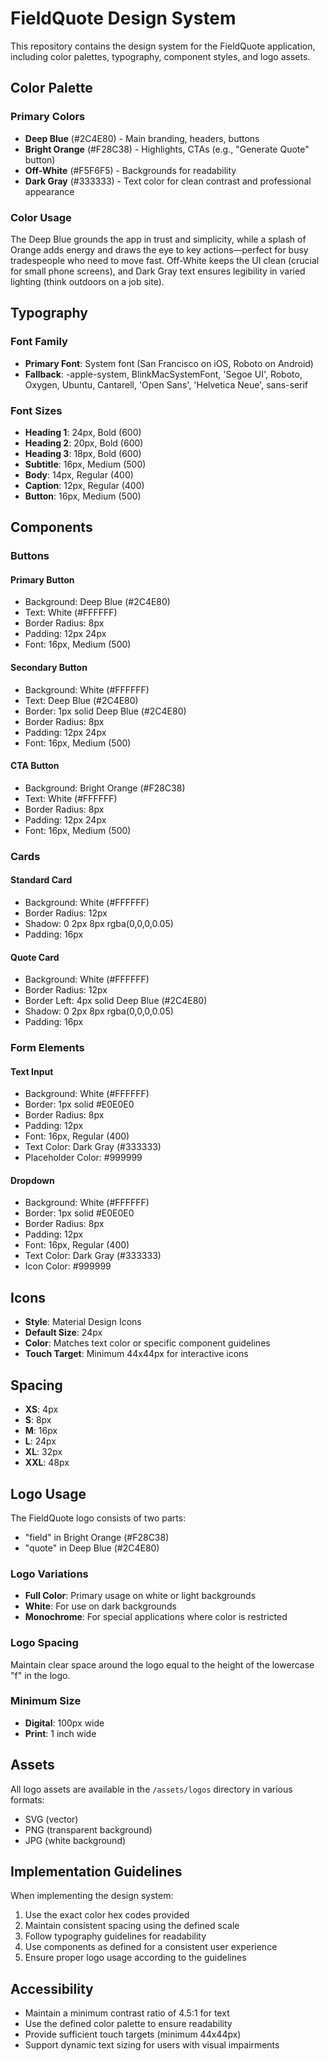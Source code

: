 # FieldQuote Design System

This repository contains the design system for the FieldQuote application, including color palettes, typography, component styles, and logo assets.

## Color Palette

### Primary Colors
- **Deep Blue** (#2C4E80) - Main branding, headers, buttons
- **Bright Orange** (#F28C38) - Highlights, CTAs (e.g., "Generate Quote" button)
- **Off-White** (#F5F6F5) - Backgrounds for readability
- **Dark Gray** (#333333) - Text color for clean contrast and professional appearance

### Color Usage
The Deep Blue grounds the app in trust and simplicity, while a splash of Orange adds energy and draws the eye to key actions—perfect for busy tradespeople who need to move fast. Off-White keeps the UI clean (crucial for small phone screens), and Dark Gray text ensures legibility in varied lighting (think outdoors on a job site).

## Typography

### Font Family
- **Primary Font**: System font (San Francisco on iOS, Roboto on Android)
- **Fallback**: -apple-system, BlinkMacSystemFont, 'Segoe UI', Roboto, Oxygen, Ubuntu, Cantarell, 'Open Sans', 'Helvetica Neue', sans-serif

### Font Sizes
- **Heading 1**: 24px, Bold (600)
- **Heading 2**: 20px, Bold (600)
- **Heading 3**: 18px, Bold (600)
- **Subtitle**: 16px, Medium (500)
- **Body**: 14px, Regular (400)
- **Caption**: 12px, Regular (400)
- **Button**: 16px, Medium (500)

## Components

### Buttons

#### Primary Button
- Background: Deep Blue (#2C4E80)
- Text: White (#FFFFFF)
- Border Radius: 8px
- Padding: 12px 24px
- Font: 16px, Medium (500)

#### Secondary Button
- Background: White (#FFFFFF)
- Text: Deep Blue (#2C4E80)
- Border: 1px solid Deep Blue (#2C4E80)
- Border Radius: 8px
- Padding: 12px 24px
- Font: 16px, Medium (500)

#### CTA Button
- Background: Bright Orange (#F28C38)
- Text: White (#FFFFFF)
- Border Radius: 8px
- Padding: 12px 24px
- Font: 16px, Medium (500)

### Cards

#### Standard Card
- Background: White (#FFFFFF)
- Border Radius: 12px
- Shadow: 0 2px 8px rgba(0,0,0,0.05)
- Padding: 16px

#### Quote Card
- Background: White (#FFFFFF)
- Border Radius: 12px
- Border Left: 4px solid Deep Blue (#2C4E80)
- Shadow: 0 2px 8px rgba(0,0,0,0.05)
- Padding: 16px

### Form Elements

#### Text Input
- Background: White (#FFFFFF)
- Border: 1px solid #E0E0E0
- Border Radius: 8px
- Padding: 12px
- Font: 16px, Regular (400)
- Text Color: Dark Gray (#333333)
- Placeholder Color: #999999

#### Dropdown
- Background: White (#FFFFFF)
- Border: 1px solid #E0E0E0
- Border Radius: 8px
- Padding: 12px
- Font: 16px, Regular (400)
- Text Color: Dark Gray (#333333)
- Icon Color: #999999

## Icons

- **Style**: Material Design Icons
- **Default Size**: 24px
- **Color**: Matches text color or specific component guidelines
- **Touch Target**: Minimum 44x44px for interactive icons

## Spacing

- **XS**: 4px
- **S**: 8px
- **M**: 16px
- **L**: 24px
- **XL**: 32px
- **XXL**: 48px

## Logo Usage

The FieldQuote logo consists of two parts:
- "field" in Bright Orange (#F28C38)
- "quote" in Deep Blue (#2C4E80)

### Logo Variations
- **Full Color**: Primary usage on white or light backgrounds
- **White**: For use on dark backgrounds
- **Monochrome**: For special applications where color is restricted

### Logo Spacing
Maintain clear space around the logo equal to the height of the lowercase "f" in the logo.

### Minimum Size
- **Digital**: 100px wide
- **Print**: 1 inch wide

## Assets

All logo assets are available in the `/assets/logos` directory in various formats:
- SVG (vector)
- PNG (transparent background)
- JPG (white background)

## Implementation Guidelines

When implementing the design system:
1. Use the exact color hex codes provided
2. Maintain consistent spacing using the defined scale
3. Follow typography guidelines for readability
4. Use components as defined for a consistent user experience
5. Ensure proper logo usage according to the guidelines

## Accessibility

- Maintain a minimum contrast ratio of 4.5:1 for text
- Use the defined color palette to ensure readability
- Provide sufficient touch targets (minimum 44x44px)
- Support dynamic text sizing for users with visual impairments
